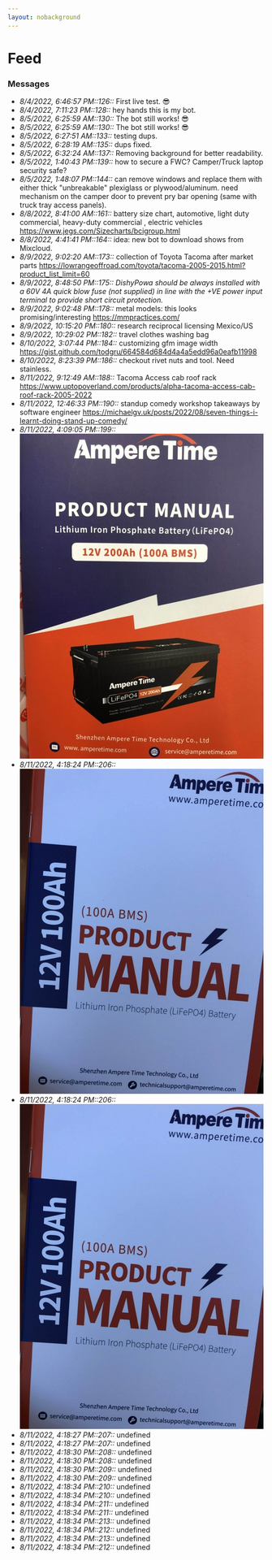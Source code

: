 ```yaml
---
layout: nobackground
---
```

# Feed

### Messages
* _8/4/2022, 6:46:57 PM::126::_ First live test. :sunglasses:
* _8/4/2022, 7:11:23 PM::128::_ hey hands this is my bot. 
* _8/5/2022, 6:25:59 AM::130::_ The bot still works! :sunglasses:
* _8/5/2022, 6:25:59 AM::130::_ The bot still works! :sunglasses:
* _8/5/2022, 6:27:51 AM::133::_ testing dups.
* _8/5/2022, 6:28:19 AM::135::_ dups fixed.
* _8/5/2022, 6:32:24 AM::137::_ Removing background for better readability.
* _8/5/2022, 1:40:43 PM::139::_ how to secure a FWC? Camper/Truck laptop security safe?
* _8/5/2022, 1:48:07 PM::144::_ can remove windows and replace them with either thick "unbreakable" plexiglass or plywood/aluminum. need mechanism on the camper door to prevent pry bar opening (same with truck tray access panels).
* _8/8/2022, 8:41:00 AM::161::_ battery size chart, automotive, light duty commercial, heavy-duty commercial , electric vehicles https://www.jegs.com/Sizecharts/bcigroup.html
* _8/8/2022, 4:41:41 PM::164::_ idea: new bot to download shows from Mixcloud.
* _8/9/2022, 9:02:20 AM::173::_ collection of Toyota Tacoma after market parts https://lowrangeoffroad.com/toyota/tacoma-2005-2015.html?product_list_limit=60
* _8/9/2022, 8:48:50 PM::175::_  _DishyPowa should be always installed with a 60V 4A quick blow fuse (not supplied) in line with the +VE power input terminal to provide short circuit protection._
* _8/9/2022, 9:02:48 PM::178::_ metal models: this looks promising/interesting https://mmpractices.com/
* _8/9/2022, 10:15:20 PM::180::_ research reciprocal licensing Mexico/US
* _8/9/2022, 10:29:02 PM::182::_ travel clothes washing bag
* _8/10/2022, 3:07:44 PM::184::_ customizing gfm image width https://gist.github.com/todgru/664584d684d4a4a5edd96a0eafb11998
* _8/10/2022, 8:23:39 PM::186::_ checkout rivet nuts and tool. Need stainless. 
* _8/11/2022, 9:12:49 AM::188::_ Tacoma Access cab roof rack https://www.uptopoverland.com/products/alpha-tacoma-access-cab-roof-rack-2005-2022
* _8/11/2022, 12:46:33 PM::190::_ standup comedy workshop takeaways by software engineer https://michaelgv.uk/posts/2022/08/seven-things-i-learnt-doing-stand-up-comedy/
* _8/11/2022, 4:09:05 PM::199::_ ![200ah!](./images/200ah-ampere-time-battery.jpg "200ah!")
* _8/11/2022, 4:18:24 PM::206::_ ![100ah!](./images/100ah-ampere-time-battery.jpg "100ah!")
* _8/11/2022, 4:18:24 PM::206::_ ![100ah!](./images/100ah-ampere-time-battery.jpg "100ah!")
* _8/11/2022, 4:18:27 PM::207::_ undefined
* _8/11/2022, 4:18:27 PM::207::_ undefined
* _8/11/2022, 4:18:30 PM::208::_ undefined
* _8/11/2022, 4:18:30 PM::208::_ undefined
* _8/11/2022, 4:18:30 PM::209::_ undefined
* _8/11/2022, 4:18:30 PM::209::_ undefined
* _8/11/2022, 4:18:34 PM::210::_ undefined
* _8/11/2022, 4:18:34 PM::210::_ undefined
* _8/11/2022, 4:18:34 PM::211::_ undefined
* _8/11/2022, 4:18:34 PM::211::_ undefined
* _8/11/2022, 4:18:34 PM::213::_ undefined
* _8/11/2022, 4:18:34 PM::212::_ undefined
* _8/11/2022, 4:18:34 PM::213::_ undefined
* _8/11/2022, 4:18:34 PM::212::_ undefined
